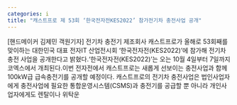 ```yaml
---
categories: i
title: "캐스트프로 제 53회 ‘한국전자전KES2022’ 참가전기차 충전사업 공개"
---
```

[핸드메이커 김제민 객원기자] 전기차 충전기 제조회사 캐스트프로가 올해로 53회째를 맞이하는 대한민국 대표 전자IT 산업전시회 ‘한국전자전(KES2022)’에 참가해 전기차 충전 사업을 공개한다고 밝혔다.‘한국전자전(KES2022)’는 오는 10월 4일부터 7일까지 코엑스에서 개최된다.이번 전자전에서 캐스트프로는 새롭게 선보이는 충전사업과 함께 100kW급 급속충전기를 공개할 예정이다. 캐스트프로의 전기차 충전사업은 법인사업자에게 충전사업에 필요한 통합운영시스템(CSMS)과 충전기를 공급할 뿐 아니라 개인사업자에게도 렌탈이나 위탁운